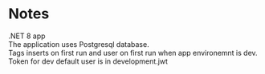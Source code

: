 # Notes

.NET 8 app</br>
The application uses Postgresql database.</br>
Tags inserts on first run and user on first run when app environemnt is dev. Token for dev default user is in development.jwt</br>
